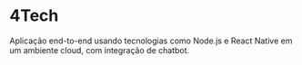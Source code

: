 # 4Tech
Aplicação end-to-end usando tecnologias como Node.js e React Native em um ambiente cloud, com integração de chatbot.
